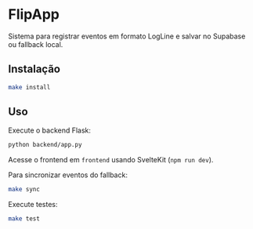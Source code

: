 # FlipApp

Sistema para registrar eventos em formato LogLine e salvar no Supabase ou fallback local.

## Instalação

```bash
make install
```

## Uso

Execute o backend Flask:

```bash
python backend/app.py
```

Acesse o frontend em `frontend` usando SvelteKit (`npm run dev`).

Para sincronizar eventos do fallback:

```bash
make sync
```

Execute testes:

```bash
make test
```

